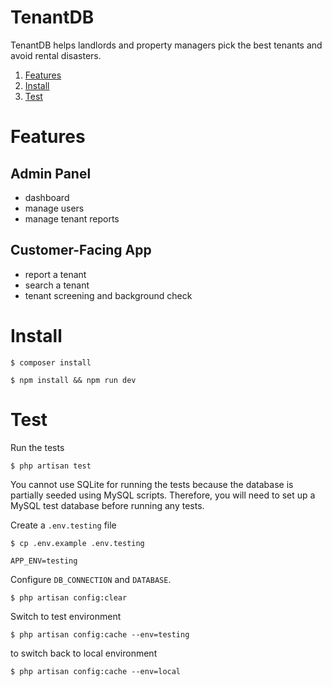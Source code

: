# TenantDB

TenantDB helps landlords and property managers pick the best tenants and avoid rental disasters.

1. [Features](#features)
1. [Install](#install)
1. [Test](#test)

Features
========

Admin Panel
-----------
- dashboard
- manage users
- manage tenant reports

Customer-Facing App
-------------------
- report a tenant
- search a tenant
- tenant screening and background check

Install
=======

    $ composer install

    $ npm install && npm run dev

Test
====

Run the tests

    $ php artisan test

You cannot use SQLite for running the tests because the database is partially seeded using MySQL scripts. Therefore, you will need to set up a MySQL test database before running any tests.

Create a `.env.testing` file

    $ cp .env.example .env.testing

    APP_ENV=testing

Configure `DB_CONNECTION` and `DATABASE`.

    $ php artisan config:clear

Switch to test environment

    $ php artisan config:cache --env=testing

to switch back to local environment

    $ php artisan config:cache --env=local
